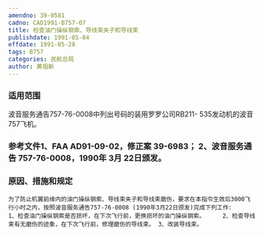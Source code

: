 ```yaml
---
amendno: 39-0581
cadno: CAD1991-B757-07
title: 检查油门操纵钢索、导线束夹子和导线束
publishdate: 1991-05-04
effdate: 1991-05-28
tags: B757
categories: 民航总局
author: 黄祖新
---
```


### 适用范围 
波音服务通告757-76-0008中列出号码的装用罗罗公司RB211- 535发动机的波音757飞机。

### 参考文件1、FAA AD91-09-02，修正案 39-6983； 2、波音服务通告 757-76-0008，1990年 3月 22日颁发。

### 原因、措施和规定 
    为了防止机翼前缘内的油门操纵钢索、导线束夹子和导线束磨伤，要求在本指令生效后3000飞行小时之内，按照波音服务通告757-76-0008 (1990年3月22日颁发)完成下列工作: 
    1、检查油门操纵钢索是否损坏，在下次飞行前，更换损坏的油门操纵钢索。     2、检查导线束有无磨伤的迹象，在下次飞行前，修理磨伤的导线束。 3、改装导线束。
